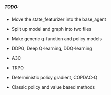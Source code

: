 

##### TODO:

- Move the state_featurizer into the base_agent
- Split up model and graph into two files
- Make generic q-function and policy models

- DDPG, Deep Q-learning, DDQ-learning
- A3C
- TRPO
- Deterministic policy gradient, COPDAC-Q
- Classic policy and value based methods

